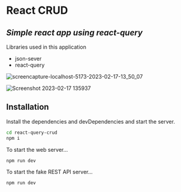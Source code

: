 # React CRUD
## _Simple react app using react-query_


Libraries used in this application

- json-sever
- react-query

![screencapture-localhost-5173-2023-02-17-13_50_07](https://user-images.githubusercontent.com/71569136/219761593-f192a08f-5739-4e44-8857-cf3ef20510c4.png)

![Screenshot 2023-02-17 135937](https://user-images.githubusercontent.com/71569136/219762052-b8696a52-b27c-49a8-9957-942124ddaad8.png)



## Installation
Install the dependencies and devDependencies and start the server.

```sh
cd react-query-crud
npm i
```

To start the web server...

```sh
npm run dev
```

To start the fake REST API server...

```sh
npm run dev
```
